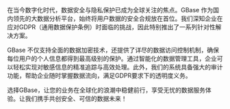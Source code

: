 在当今数字化时代，数据安全与隐私保护已成为全球关注的焦点。GBase 作为国内领先的大数据分析平台，始终将用户数据的安全合规放在首位。我们深知企业在应对GDPR（通用数据保护条例）时面临的挑战，因此特别推出了一系列针对性解决方案。

GBase 不仅支持全面的数据加密技术，还提供了详尽的数据访问控制机制，确保每位用户的个人信息都得到最高级别的保护。通过智能化的数据管理工具，企业可以轻松实现对敏感信息的精准追踪与高效处理。此外，我们的系统具备强大的审计功能，帮助企业随时掌握数据流向，满足GDPR要求下的透明度义务。

选择GBase，让您的业务在全球化的浪潮中稳健前行，享受无忧的数据服务体验。让我们携手共创安全、可信的数据未来！